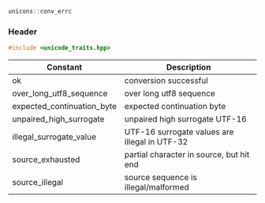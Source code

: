 ```c++
unicons::conv_errc
```
### Header

```c++
#include <unicode_traits.hpp>
```
Constant                   |Description
---------------------------|------------------------------
ok                         | conversion successful
over_long_utf8_sequence    | over long utf8 sequence
expected_continuation_byte | expected continuation byte    
unpaired_high_surrogate    | unpaired high surrogate UTF-16
illegal_surrogate_value    | UTF-16 surrogate values are illegal in UTF-32
source_exhausted           | partial character in source, but hit end
source_illegal             | source sequence is illegal/malformed


